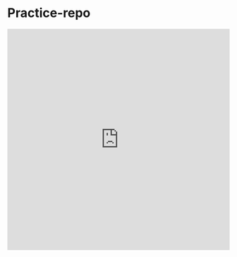 # Practice-repo


<iframe frameborder="0" width="100%" height="500px" src="https://replit.com/@DanielBrett/Test-1#main.py?embed=true"></iframe>
